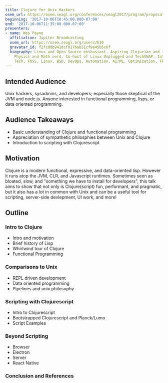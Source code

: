 ```yaml
---
title: Clojure for Unix Hackers
osem_url: https://osem.seagl.org/conferences/seagl2017/program/proposals/392
beginning: '2017-10-06T10:45:00.000-07:00'
end: '2017-10-06T11:35:00.000-07:00'
presenters:
- name: Wes Payne
  affiliation: Jupiter Broadcasting
  osem_url: https://osem.seagl.org/users/610
  gravatar_id: f2fcddb941dcf0276ab31cf9a45b5c6f
  biography: Linux and Open Source enthusiast. Aspiring Clojurian and functional programmer.
    Physics and Math nerd. Co-host of Linux Unplugged and TechSNAP. Interested in
    Tech, FOSS, Linux, BSD, DevOps, Automation, AI/ML, Optimization, FP, CLI, Podcasts.
---
```


## Intended Audience
Unix hackers, sysadmins, and developers; especially those skeptical of the JVM and node.js. Anyone interested in functional programming, lisps, or data oriented programming.

## Audience Takeaways
- Basic understanding of Clojure and functional programming
- Appreciation of sympathetic philosphies between Unix and Clojure
- Introduction to scripting with Clojurescript

## Motivation
Clojure is a modern functional, expressive, and data-oriented lisp. However it runs atop the JVM, CLR, and Javascript runtimes. Sometimes seen as bloated, slow, and "something we have to install for developers", this talk aims to show that not only is Clojure(script) fun, performant, and pragmatic, but it also has a lot in common with Unix and can be a useful tool for scripting, server-side devlepment, UI work, and more!

## Outline
### Intro to Clojure
- Intro and motivation
- Brief history of Lisp
- Whirlwind tour of Clojure
- Functional Programming

### Comparisons to Unix
- REPL driven development
- Data oriented programming
- Pipelines and unix philosophy

### Scripting with Clojurescript
- Intro to Clojurescript
- Bootstrapped Clojurescript and Planck/Lumo
- Script Examples

### Beyond Scripting
- Browser
- Electron
- Server
- React Native

### Conclusion and References
